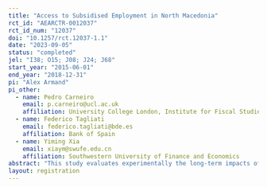```yaml
---
title: "Access to Subsidised Employment in North Macedonia"
rct_id: "AEARCTR-0012037"
rct_id_num: "12037"
doi: "10.1257/rct.12037-1.1"
date: "2023-09-05"
status: "completed"
jel: "I38; O15; J08; J24; J68"
start_year: "2015-06-01"
end_year: "2018-12-31"
pi: "Alex Armand"
pi_other:
  - name: Pedro Carneiro
    email: p.carneiro@ucl.ac.uk
    affiliation: University College London, Institute for Fiscal Studies, Centre for Microdata Methods and Practice and Centre for Experimental Research on Fairness, Inequality and Rationality at NHH Norwegian School of Economics
  - name: Federico Tagliati
    email: federico.tagliati@bde.es
    affiliation: Bank of Spain
  - name: Yiming Xia
    email: xiaym@swufe.edu.cn
    affiliation: Southwestern University of Finance and Economics
abstract: "This study evaluates experimentally the long-term impacts of temporary wage subsidies on employment in North Macedonia. The target group consists of vulnerable unemployed individuals applying to an employment program that provides employers with a subsidy covering 50% of wage payments during the initial year of employment, alongside training expenses. Applicants are first matched to a job opening, and then randomly selected to attend the job interview with the employer, who decides whether to hire the interviewee under the program’s conditions. We estimate impacts on employment using administrative records, and on employment and skill accumulation using survey data."
layout: registration
---
```


